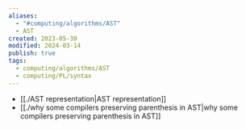 ```yaml
---
aliases:
  - "#computing/algorithms/AST"
  - AST
created: 2023-05-30
modified: 2024-03-14
publish: true
tags:
  - computing/algorithms/AST
  - computing/PL/syntax
---
```

- [[./AST representation|AST representation]]
- [[./why some compilers preserving parenthesis in AST|why some compilers preserving parenthesis in AST]]